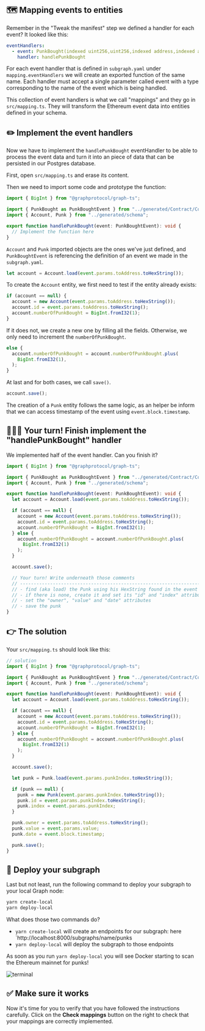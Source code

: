 ## 🗺 Mapping events to entities

Remember in the "Tweak the manifest" step we defined a handler for each event? It looked like this:

```yaml
eventHandlers:
  - event: PunkBought(indexed uint256,uint256,indexed address,indexed address)
    handler: handlePunkBought
```

For each event handler that is defined in `subgraph.yaml` under `mapping.eventHandlers` we will create an exported function of the same name. Each handler must accept a single parameter called event with a type corresponding to the name of the event which is being handled.

This collection of event handlers is what we call "mappings" and they go in `src/mapping.ts`. They will transform the Ethereum event data into entities defined in your schema.

## ✏️ Implement the event handlers

Now we have to implement the `handlePunkBought` eventHandler to be able to process the event data and turn it into an piece of data that can be persisted in our Postgres database.

First, open `src/mapping.ts` and erase its content.

Then we need to import some code and prototype the function:

```typescript
import { BigInt } from "@graphprotocol/graph-ts";

import { PunkBought as PunkBoughtEvent } from "../generated/Contract/Contract";
import { Account, Punk } from "../generated/schema";

export function handlePunkBought(event: PunkBoughtEvent): void {
  // Implement the function here
}
```

`Account` and `Punk` imported objects are the ones we've just defined, and `PunkBoughtEvent` is referencing the definition of an event we made in the `subgraph.yaml`.

```typescript
let account = Account.load(event.params.toAddress.toHexString());
```

To create the `Account` entity, we first need to test if the entity already exists:

```typescript
if (account == null) {
  account = new Account(event.params.toAddress.toHexString());
  account.id = event.params.toAddress.toHexString();
  account.numberOfPunkBought = BigInt.fromI32(1);
}
```

If it does not, we create a new one by filling all the fields. Otherwise, we only need to increment the `numberOfPunkBought`.

```typescript
else {
  account.numberOfPunkBought = account.numberOfPunkBought.plus(
    BigInt.fromI32(1),
  );
}
```

At last and for both cases, we call `save()`.

```typescript
account.save();
```

The creation of a `Punk` entity follows the same logic, as an helper be inform that we can access timestamp of the event using `event.block.timestamp`.

## 🧑🏼‍💻 Your turn! Finish implement the "handlePunkBought" handler

We implemented half of the event handler. Can you finish it?

```typescript
import { BigInt } from "@graphprotocol/graph-ts";

import { PunkBought as PunkBoughtEvent } from "../generated/Contract/Contract";
import { Account, Punk } from "../generated/schema";

export function handlePunkBought(event: PunkBoughtEvent): void {
  let account = Account.load(event.params.toAddress.toHexString());

  if (account == null) {
    account = new Account(event.params.toAddress.toHexString());
    account.id = event.params.toAddress.toHexString();
    account.numberOfPunkBought = BigInt.fromI32(1);
  } else {
    account.numberOfPunkBought = account.numberOfPunkBought.plus(
      BigInt.fromI32(1)
    );
  }

  account.save();

  // Your turn! Write underneath those comments
  // ---------------------------------------------------------------------
  // - find (aka load) the Punk using his HexString found in the event
  // - if there is none, create it and set its "id" and "index" attributes
  // - set the "owner", "value" and "date" attributes
  // - save the punk
}
```

## 👉 The solution

Your `src/mapping.ts` should look like this:

```typescript
// solution
import { BigInt } from "@graphprotocol/graph-ts";

import { PunkBought as PunkBoughtEvent } from "../generated/Contract/Contract";
import { Account, Punk } from "../generated/schema";

export function handlePunkBought(event: PunkBoughtEvent): void {
  let account = Account.load(event.params.toAddress.toHexString());

  if (account == null) {
    account = new Account(event.params.toAddress.toHexString());
    account.id = event.params.toAddress.toHexString();
    account.numberOfPunkBought = BigInt.fromI32(1);
  } else {
    account.numberOfPunkBought = account.numberOfPunkBought.plus(
      BigInt.fromI32(1)
    );
  }

  account.save();

  let punk = Punk.load(event.params.punkIndex.toHexString());

  if (punk == null) {
    punk = new Punk(event.params.punkIndex.toHexString());
    punk.id = event.params.punkIndex.toHexString();
    punk.index = event.params.punkIndex;
  }

  punk.owner = event.params.toAddress.toHexString();
  punk.value = event.params.value;
  punk.date = event.block.timestamp;

  punk.save();
}
```

## 🚀 Deploy your subgraph

Last but not least, run the following command to deploy your subgraph to your local Graph node:

```bash
yarn create-local
yarn deploy-local
```

What does those two commands do?

- `yarn create-local` will create an endpoints for our subgraph: here `http://localhost:8000/subgraphs/name/punks
- `yarn deploy-local` will deploy the subgraph to those endpoints

As soon as you run `yarn deploy-local` you will see Docker starting to scan the Ethereum mainnet for punks!

![terminal](https://raw.githubusercontent.com/figment-networks/learn-tutorials/master/assets/the-graph/alchemy-view-api-key.png/mapping-01.gif)

## ✅ Make sure it works

Now it's time for you to verify that you have followed the instructions carefully. Click on the **Check mappings** button on the right to check that your mappings are correctly implemented.
